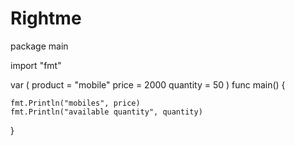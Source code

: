# Rightme
package main

import "fmt"

var (
	product  = "mobile"
	price    = 2000
	quantity = 50
)
func main() {

	fmt.Println("mobiles", price)
	fmt.Println("available quantity", quantity)

}

